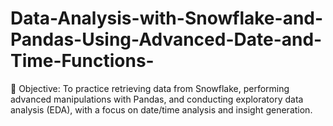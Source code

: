 # Data-Analysis-with-Snowflake-and-Pandas-Using-Advanced-Date-and-Time-Functions-
🎯 Objective: To practice retrieving data from Snowflake, performing advanced manipulations with Pandas, and conducting exploratory data analysis (EDA), with a focus on date/time analysis and insight generation.
